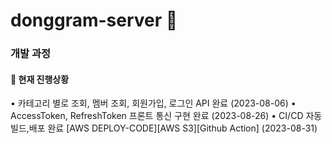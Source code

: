 # donggram-server 🌴

### 개발 과정

#### 📌 현재 진행상황
• 카테고리 별로 조회, 멤버 조회, 회원가입, 로그인 API 완료 (2023-08-06)
• AccessToken, RefreshToken 프론트 통신 구현 완료 (2023-08-26)
• CI/CD 자동 빌드,배포 완료 [AWS DEPLOY-CODE][AWS S3][Github Action] (2023-08-31)

